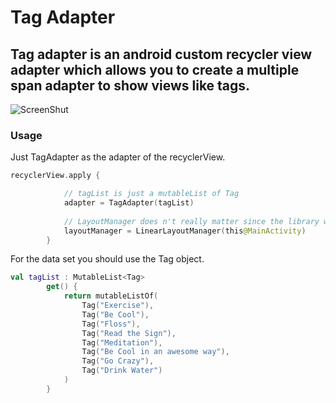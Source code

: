 # Tag Adapter
## Tag adapter is an android custom recycler view adapter which allows you to create a multiple span adapter to show views like tags.


![ScreenShut](https://github.com/amindevv/tag-adapter/blob/master/screenshuts/tag-adapter-screen-shhut.png)

### Usage

Just TagAdapter as the adapter of the recyclerView.
```Kotlin
recyclerView.apply {

            // tagList is just a mutableList of Tag
            adapter = TagAdapter(tagList)
            
            // LayoutManager does n't really matter since the library will override it
            layoutManager = LinearLayoutManager(this@MainActivity)
        }
```

For the data set you should use the Tag object.

```Kotlin
val tagList : MutableList<Tag>
        get() {
            return mutableListOf(
                Tag("Exercise"),
                Tag("Be Cool"),
                Tag("Floss"),
                Tag("Read the Sign"),
                Tag("Meditation"),
                Tag("Be Cool in an awesome way"),
                Tag("Go Crazy"),
                Tag("Drink Water")
            )
        }
```
